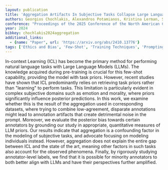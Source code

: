 ```yaml
---
layout: publication
title: 'Aggregation Artifacts In Subjective Tasks Collapse Large Language Models'' Posteriors'
authors: Georgios Chochlakis, Alexandros Potamianos, Kristina Lerman, Shrikanth Narayanan
conference: "Proceedings of the 2025 Conference of the North American Chapter of the Association for Computational Linguistics Human Language Technologies pages 5513-5528 Albuquerque New Mexico April 2025"
year: 2024
bibkey: chochlakis2024aggregation
additional_links:
  - {name: "Paper", url: 'https://arxiv.org/abs/2410.13776'}
tags: ['Ethics and Bias', 'Few-Shot', 'Training Techniques', 'Prompting', 'Reinforcement Learning', 'Pre-Training', 'In-Context Learning']
---
```

In-context Learning (ICL) has become the primary method for performing natural language tasks with Large Language Models (LLMs). The knowledge acquired during pre-training is crucial for this few-shot capability, providing the model with task priors. However, recent studies have shown that ICL predominantly relies on retrieving task priors rather than "learning" to perform tasks. This limitation is particularly evident in complex subjective domains such as emotion and morality, where priors significantly influence posterior predictions. In this work, we examine whether this is the result of the aggregation used in corresponding datasets, where trying to combine low-agreement, disparate annotations might lead to annotation artifacts that create detrimental noise in the prompt. Moreover, we evaluate the posterior bias towards certain annotators by grounding our study in appropriate, quantitative measures of LLM priors. Our results indicate that aggregation is a confounding factor in the modeling of subjective tasks, and advocate focusing on modeling individuals instead. However, aggregation does not explain the entire gap between ICL and the state of the art, meaning other factors in such tasks also account for the observed phenomena. Finally, by rigorously studying annotator-level labels, we find that it is possible for minority annotators to both better align with LLMs and have their perspectives further amplified.
